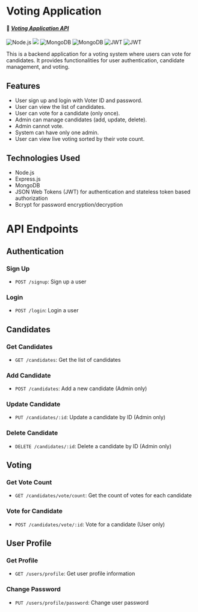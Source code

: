 # Voting Application

#### 🔗 _[Voting Application API](https://voting-api-xhn6.onrender.com/)_

![Node.js](https://img.shields.io/badge/Node.js-5FA04E) ![](https://img.shields.io/badge/Express.js-blue) ![MongoDB](https://img.shields.io/badge/MongoDB-237a3b) ![MongoDB](https://img.shields.io/badge/MongoDB-237a3b) ![JWT](https://img.shields.io/badge/JWT-red) ![JWT](https://img.shields.io/badge/Bcrypt-orange)

This is a backend application for a voting system where users can vote for candidates. It provides functionalities for user authentication, candidate management, and voting.

## Features

- User sign up and login with Voter ID and password.
- User can view the list of candidates.
- User can vote for a candidate (only once).
- Admin can manage candidates (add, update, delete).
- Admin cannot vote.
- System can have only one admin.
- User can view live voting sorted by their vote count.

## Technologies Used

- Node.js
- Express.js
- MongoDB
- JSON Web Tokens (JWT) for authentication and stateless token based authorization
- Bcrypt for password encryption/decryption

# API Endpoints

## Authentication

### Sign Up

- `POST /signup`: Sign up a user

### Login

- `POST /login`: Login a user

## Candidates

### Get Candidates

- `GET /candidates`: Get the list of candidates

### Add Candidate

- `POST /candidates`: Add a new candidate (Admin only)

### Update Candidate

- `PUT /candidates/:id`: Update a candidate by ID (Admin only)

### Delete Candidate

- `DELETE /candidates/:id`: Delete a candidate by ID (Admin only)

## Voting

### Get Vote Count

- `GET /candidates/vote/count`: Get the count of votes for each candidate

### Vote for Candidate

- `POST /candidates/vote/:id`: Vote for a candidate (User only)

## User Profile

### Get Profile

- `GET /users/profile`: Get user profile information

### Change Password

- `PUT /users/profile/password`: Change user password

